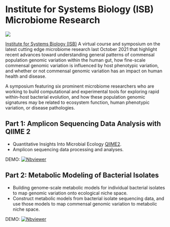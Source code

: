 # Institute for Systems Biology (ISB) Microbiome Research 
![](https://2fk98ny2fj834zhg9400whu1-wpengine.netdna-ssl.com/wp-content/uploads/2021microbiome-738x416.png)

[Institute for Systems Biology (ISB)](https://isbscience.org/) A virtual course and symposium on the latest cutting edge microbiome research last October 2021 that highlight recent advances toward understanding general patterns of commensal population genomic variation within the human gut, how fine-scale commensal genomic variation is influenced by host phenotypic variation, and whether or not commensal genomic variation has an impact on human health and disease.

A symposium featuring six prominent microbiome researchers who are working to build computational and experimental tools for exploring rapid within-host bacterial evolution, and how these population genomic signatures may be related to ecosystem function, human phenotypic variation, or disease pathologies.


## Part 1: Amplicon Sequencing Data Analysis with QIIME 2 
- Quantitative Insights Into Microbial Ecology [QIIME2](https://qiime2.org/).
- Amplicon sequencing data processing and analyses.

DEMO: [![Nbviewer](https://github.com/jupyter/design/blob/master/logos/Badges/nbviewer_badge.svg)](https://nbviewer.org/github/shejz/ISB-Microbiome/blob/main/Amplicon_Sequencing_Data_Analysis.ipynb)


## Part 2: Metabolic Modeling of Bacterial Isolates
- Building genome-scale metabolic models for individual bacterial isolates to map genomic variation onto ecological niche space.
- Construct metabolic models from bacterial isolate sequencing data, and use those models to map commensal genomic variation to metabolic niche space.

DEMO: [![Nbviewer](https://github.com/jupyter/design/blob/master/logos/Badges/nbviewer_badge.svg)](https://nbviewer.org/github/shejz/ISB-Microbiome/blob/main/Models_solutions.ipynb)



